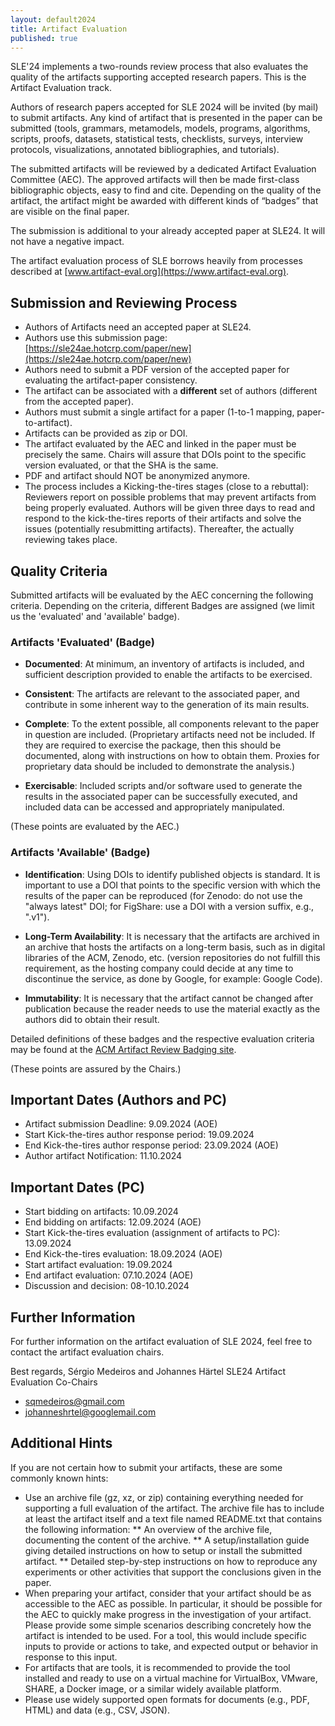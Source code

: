 ```yaml
---
layout: default2024
title: Artifact Evaluation
published: true
---
```

SLE'24 implements a two-rounds review process that also evaluates the quality of the artifacts supporting accepted research papers. This is the Artifact Evaluation track.

Authors of research papers accepted for SLE 2024 will be invited (by mail) to submit artifacts. Any kind of artifact that is presented in the paper can be submitted (tools, grammars, metamodels, models, programs, algorithms, scripts, proofs, datasets, statistical tests, checklists, surveys, interview protocols, visualizations, annotated bibliographies, and tutorials).

The submitted artifacts will be reviewed by a dedicated Artifact Evaluation Committee (AEC). The approved artifacts will then be made first-class bibliographic objects, easy to find and cite. Depending on the quality of the artifact, the artifact might be awarded with different kinds of “badges” that are visible on the final paper.

The submission is additional to your already accepted paper at SLE24. It will not have a negative impact.

The artifact evaluation process of SLE borrows heavily from processes described at [www.artifact-eval.org](https://www.artifact-eval.org).

##  Submission and Reviewing Process

* Authors of Artifacts need an accepted paper at SLE24.
* Authors use this submission page: [https://sle24ae.hotcrp.com/paper/new](https://sle24ae.hotcrp.com/paper/new)
* Authors need to submit a PDF version of the accepted paper for evaluating the artifact-paper consistency.
* The artifact can be associated with a **different** set of authors (different from the accepted paper). 
* Authors must submit a single artifact for a paper (1-to-1 mapping, paper-to-artifact).
* Artifacts can be provided as zip or DOI.
* The artifact evaluated by the AEC and linked in the paper must be precisely the same. Chairs will assure that DOIs point to the specific version evaluated, or that the SHA is the same.
* PDF and artifact should NOT be anonymized anymore.
* The process includes a Kicking-the-tires stages (close to a rebuttal): Reviewers report on possible problems that may prevent artifacts from being properly evaluated. Authors will be given three days to read and respond to the kick-the-tires reports of their artifacts and solve the issues (potentially resubmitting artifacts). Thereafter, the actually reviewing takes place.

##  Quality Criteria
Submitted artifacts will be evaluated by the AEC concerning the following criteria. Depending on the criteria, different Badges are assigned (we limit us the 'evaluated' and 'available' badge).

### Artifacts 'Evaluated' (Badge)

* **Documented**: At minimum, an inventory of artifacts is included, and sufficient description provided to enable the artifacts to be exercised.

* **Consistent**: The artifacts are relevant to the associated paper, and contribute in some inherent way to the generation of its main results.

* **Complete**: To the extent possible, all components relevant to the paper in question are included. (Proprietary artifacts need not be included. If they are required to exercise the package, then this should be documented, along with instructions on how to obtain them. Proxies for proprietary data should be included to demonstrate the analysis.)

* **Exercisable**: Included scripts and/or software used to generate the results in the associated paper can be successfully executed, and included data can be accessed and appropriately manipulated.

(These points are evaluated by the AEC.)

### Artifacts 'Available' (Badge)

* **Identification**: Using DOIs to identify published objects is standard. It is important to use a DOI that points to the specific version with which the results of the paper can be reproduced (for Zenodo: do not use the "always latest" DOI; for FigShare: use a DOI with a version suffix, e.g., ".v1").

* **Long-Term Availability**: It is necessary that the artifacts are archived in an archive that hosts the artifacts on a long-term basis, such as in digital libraries of the ACM, Zenodo, etc. (version repositories do not fulfill this requirement, as the hosting company could decide at any time to discontinue the service, as done by Google, for example: Google Code).

* **Immutability**: It is necessary that the artifact cannot be changed after publication because the reader needs to use the material exactly as the authors did to obtain their result.

Detailed definitions of these badges and the respective evaluation criteria may be found at the [ACM Artifact Review Badging site](https://www.acm.org/publications/policies/artifact-review-and-badging-current).

(These points are assured by the Chairs.)

##   Important Dates (Authors and PC)

* Artifact submission Deadline: 9.09.2024 (AOE)
* Start Kick-the-tires author response period: 19.09.2024
* End Kick-the-tires author response period: 23.09.2024 (AOE)
* Author artifact Notification: 11.10.2024

##   Important Dates (PC)

* Start bidding on artifacts: 10.09.2024
* End bidding on artifacts: 12.09.2024 (AOE)
* Start Kick-the-tires evaluation (assignment of artifacts to PC): 13.09.2024
* End Kick-the-tires evaluation: 18.09.2024 (AOE)
* Start artifact evaluation: 19.09.2024
* End artifact evaluation: 07.10.2024 (AOE)
* Discussion and decision: 08-10.10.2024

##   Further Information
For further information on the artifact evaluation of SLE 2024, feel free to contact the artifact evaluation chairs.

Best regards,
Sérgio Medeiros and Johannes Härtel
SLE24 Artifact Evaluation Co-Chairs

* sqmedeiros@gmail.com
* johanneshrtel@googlemail.com

##   Additional Hints

If you are not certain how to submit your artifacts, these are some commonly known hints:

* Use an archive file (gz, xz, or zip) containing everything needed for supporting a full evaluation of the artifact. The archive file has to include at least the artifact itself and a text file named README.txt that contains the following information:
** An overview of the archive file, documenting the content of the archive.
** A setup/installation guide giving detailed instructions on how to setup or install the submitted artifact.
** Detailed step-by-step instructions on how to reproduce any experiments or other activities that support the conclusions given in the paper.
* When preparing your artifact, consider that your artifact should be as accessible to the AEC as possible. In particular, it should be possible for the AEC to quickly make progress in the investigation of your artifact. Please provide some simple scenarios describing concretely how the artifact is intended to be used. For a tool, this would include specific inputs to provide or actions to take, and expected output or behavior in response to this input.
* For artifacts that are tools, it is recommended to provide the tool installed and ready to use on a virtual machine for VirtualBox, VMware, SHARE, a Docker image, or a similar widely available platform.
* Please use widely supported open formats for documents (e.g., PDF, HTML) and data (e.g., CSV, JSON).